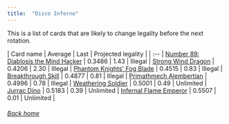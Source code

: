 ```yaml
---
title:  "Disco Inferno"
---
```


This is a list of cards that are likely to change legality before the next rotation.

| Card name | Average | Last | Projected legality |
| :-- |
[Number 89: Diablosis the Mind Hacker](https://db.ygoprodeck.com/card/?search=Number%2089:%20Diablosis%20the%20Mind%20Hacker) | 0.3486 | 1.43 | Illegal |
[Strong Wind Dragon](https://db.ygoprodeck.com/card/?search=Strong%20Wind%20Dragon) | 0.4206 | 2.30 | Illegal |
[Phantom Knights' Fog Blade](https://db.ygoprodeck.com/card/?search=Phantom%20Knights'%20Fog%20Blade) | 0.4515 | 0.83 | Illegal |
[Breakthrough Skill](https://db.ygoprodeck.com/card/?search=Breakthrough%20Skill) | 0.4877 | 0.81 | Illegal |
[Primathmech Alembertian](https://db.ygoprodeck.com/card/?search=Primathmech%20Alembertian) | 0.4996 | 0.78 | Illegal |
[Weathering Soldier](https://db.ygoprodeck.com/card/?search=Weathering%20Soldier) | 0.5001 | 0.49 | Unlimited |
[Jurrac Dino](https://db.ygoprodeck.com/card/?search=Jurrac%20Dino) | 0.5183 | 0.39 | Unlimited |
[Infernal Flame Emperor](https://db.ygoprodeck.com/card/?search=Infernal%20Flame%20Emperor) | 0.5507 | 0.01 | Unlimited |

###### [Back home](index)